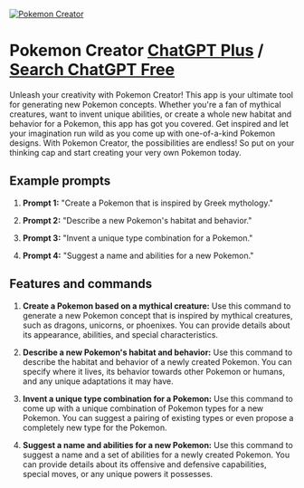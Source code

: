 
[![Pokemon Creator](https://files.oaiusercontent.com/file-MSM3jhuAn2xxCEjwAnoxdPRF?se=2123-10-18T00%3A42%3A49Z&sp=r&sv=2021-08-06&sr=b&rscc=max-age%3D31536000%2C%20immutable&rscd=attachment%3B%20filename%3D16f998fb-4684-4917-b16a-2277a0ed574d.png&sig=FxkBWN3zI0gGcw0XxlHH/Au15e4/cW2f6Ju5AyCQ4FU%3D)](https://chat.openai.com/g/g-b8ORTAfmF-pokemon-creator)

# Pokemon Creator [ChatGPT Plus](https://chat.openai.com/g/g-b8ORTAfmF-pokemon-creator) / [Search ChatGPT Free](https://gptcall.net/index.html#/?search=Pokemon%20Creator)

Unleash your creativity with Pokemon Creator! This app is your ultimate tool for generating new Pokemon concepts. Whether you're a fan of mythical creatures, want to invent unique abilities, or create a whole new habitat and behavior for a Pokemon, this app has got you covered. Get inspired and let your imagination run wild as you come up with one-of-a-kind Pokemon designs. With Pokemon Creator, the possibilities are endless! So put on your thinking cap and start creating your very own Pokemon today.

## Example prompts

1. **Prompt 1:** "Create a Pokemon that is inspired by Greek mythology."

2. **Prompt 2:** "Describe a new Pokemon's habitat and behavior."

3. **Prompt 3:** "Invent a unique type combination for a Pokemon."

4. **Prompt 4:** "Suggest a name and abilities for a new Pokemon."

## Features and commands

1. **Create a Pokemon based on a mythical creature:** Use this command to generate a new Pokemon concept that is inspired by mythical creatures, such as dragons, unicorns, or phoenixes. You can provide details about its appearance, abilities, and special characteristics.

2. **Describe a new Pokemon's habitat and behavior:** Use this command to describe the habitat and behavior of a newly created Pokemon. You can specify where it lives, its behavior towards other Pokemon or humans, and any unique adaptations it may have.

3. **Invent a unique type combination for a Pokemon:** Use this command to come up with a unique combination of Pokemon types for a new Pokemon. You can suggest a pairing of existing types or even propose a completely new type for the Pokemon.

4. **Suggest a name and abilities for a new Pokemon:** Use this command to suggest a name and a set of abilities for a newly created Pokemon. You can provide details about its offensive and defensive capabilities, special moves, or any unique powers it possesses.


